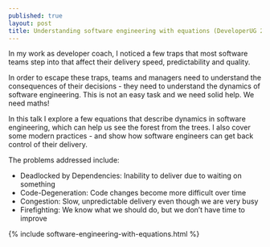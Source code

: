 ```yaml
---
published: true
layout: post
title: Understanding software engineering with equations (DeveloperUG 2016 Talk)
---
```


In my work as developer coach, I noticed a few traps that most software teams step into that affect their delivery speed, predictability and quality.

In order to escape these traps, teams and managers need to understand the consequences of their decisions - they need to understand the dynamics of software engineering. This is not an easy task and we need solid help. We need maths!

In this talk I explore a few equations that describe dynamics in software engineering, which can help us see the forest from the trees. I also cover some modern practices - and show how software engineers can get back control of their delivery.

The problems addressed include:
  * Deadlocked by Dependencies: Inability to deliver due to waiting on something
  * Code-Degeneration: Code changes become more difficult over time
  * Congestion: Slow, unpredictable delivery even though we are very busy
  * Firefighting: We know what we should do, but we don’t have time to improve 

{% include software-engineering-with-equations.html %}
